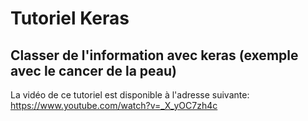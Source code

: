 # Tutoriel Keras
## Classer de l'information avec keras (exemple avec le cancer de la peau)

La vidéo de ce tutoriel est disponible à l'adresse suivante: https://www.youtube.com/watch?v=_X_yOC7zh4c

